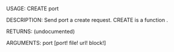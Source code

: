 USAGE:
     CREATE port 

DESCRIPTION:
     Send port a create request.
     CREATE is a function .

RETURNS:
    (undocumented)

ARGUMENTS:
    port [port! file! url! block!]
